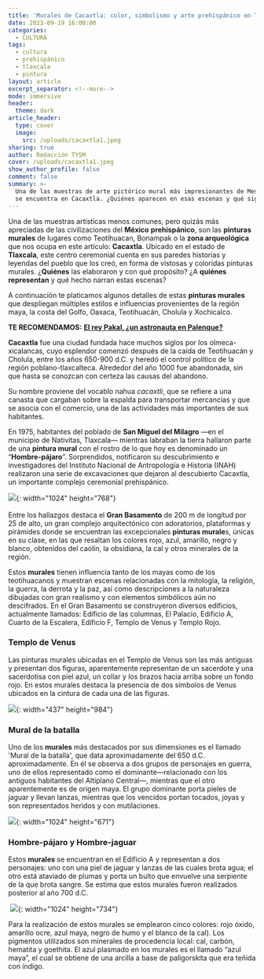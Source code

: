 ```yaml
---
title: 'Murales de Cacaxtla: color, simbolismo y arte prehispánico en Tlaxcala'
date: 2023-09-19 16:00:00
categories:
  - CULTURA
tags:
  - cultura
  - prehispánico
  - tlaxcala
  - pintura
layout: article
excerpt_separator: <!--more-->
mode: immersive
header:
  theme: dark
article_header:
  type: cover
  image:
    src: /uploads/cacaxtla1.jpeg
sharing: true
author: Redacción TYSM
cover: /uploads/cacaxtla1.jpeg
show_author_profile: false
comment: false
summary: >-
  Una de las muestras de arte pictórico mural más impresionantes de Mesoamérica
  se encuentra en Cacaxtla. ¿Quiénes aparecen en esas escenas y qué significan?
---
```

Una de las muestras artísticas menos comunes, pero quizás más apreciadas de las civilizaciones del **México** **prehispánico**, son las **pinturas murales** de lugares como Teotihuacan, Bonampak o la **zona arqueológica** que nos ocupa en este artículo: **Cacaxtla**. Ubicado en el estado de **Tlaxcala**, este centro ceremonial cuenta en sus paredes historias y leyendas del pueblo que los creó, en forma de vistosas y coloridas pinturas murales. ¿**Quiénes** las elaboraron y con qué propósito? ¿A **quiénes representan** y qué hecho narran estas escenas?

A continuación te platicamos algunos detalles de estas **pinturas murales** que despliegan múltiples estilos e influencias provenientes de la región maya, la costa del Golfo, Oaxaca, Teotihuacán, Cholula y Xochicalco.

**TE RECOMENDAMOS:** [**El rey Pakal, ¿un astronauta en Palenque?**](https://blog.tonoysumariachi.com/historia/2023/09/21/el-rey-pakal-un-astronauta-en-palenque.html)

**Cacaxtla** fue una ciudad fundada hace muchos siglos por los olmeca-xicalancas, cuyo esplendor comenzó después de la caída de Teotihuacán y Cholula, entre los años 650-900 d.C. y heredó el control político de la región poblano-tlaxcalteca. Alrededor del año 1000 fue abandonada, sin que hasta se conozcan con certeza las causas del abandono.

Su nombre proviene del vocablo nahua *cacaxtli*, que se refiere a una canasta que cargaban sobre la espalda para transportar mercancías y que se asocia con el comercio, una de las actividades más importantes de sus habitantes.

En 1975, habitantes del poblado de **San Miguel del Milagro** —en el municipio de Nativitas, Tlaxcala—  mientras labraban la tierra hallaron parte de una **pintura mural** con el rostro de lo que hoy es denominado un “**Hombre-pájaro**”. Sorprendidos, notificaron su descubrimiento e investigadores del Instituto Nacional de Antropología e Historia (INAH) realizaron una serie de excavaciones que dejaron al descubierto Cacaxtla, un importante complejo ceremonial prehispánico.

![](https://upload.wikimedia.org/wikipedia/commons/thumb/a/a4/Basamento_en_Cacaxtla%2C_Tlaxcala.JPG/1024px-Basamento_en_Cacaxtla%2C_Tlaxcala.JPG){: width="1024" height="768"}<br><br>Entre los hallazgos destaca el **Gran Basamento** de 200 m de longitud por 25 de alto, un gran complejo arquitectónico con adoratorios, plataformas y pirámides donde se encuentran las excepcionales **pinturas murale**s, únicas en su clase, en las que resaltan los colores rojo, azul, amarillo, negro y blanco, obtenidos del caolín, la obsidiana, la cal y otros minerales de la región.

Estos **murales** tienen influencia tanto de los mayas como de los teotihuacanos y muestran escenas relacionadas con la mitología, la religión, la guerra, la derrota y la paz, así como descripciones a la naturaleza dibujadas con gran realismo y con elementos simbólicos aún no descifrados. En el Gran Basamento se construyeron diversos edificios,  actualmente llamados: Edificio de las columnas, El Palacio, Edificio A, Cuarto de la Escalera, Edificio F, Templo de Venus y Templo Rojo.

### Templo de Venus

Las pinturas murales ubicadas en el Templo de Venus son las más antiguas y presentan dos figuras, aparentemente representan de un sacerdote y una sacerdotisa con piel azul, un collar y los brazos hacia arriba sobre un fondo rojo. En estos murales destaca la presencia de dos símbolos de Venus ubicados en la cintura de cada una de las figuras.

![](https://upload.wikimedia.org/wikipedia/commons/4/42/MuralDelTemploDeVenus%28right%29.jpg){: width="437" height="984"}

### Mural de la batalla

Uno de los **murales** más destacados por sus dimensiones es el llamado 'Mural de la batalla', que data aproximadamente del 650 d.C. aproximadamente. En él se observa a dos grupos de personajes en guerra, uno de ellos  representado como el dominante—relacionado con los antiguos habitantes del Altiplano Central—, mientras que el otro aparentemente es de origen maya. El grupo dominante porta pieles de jaguar y llevan lanzas, mientras que los vencidos portan tocados, joyas y son representados heridos y con mutilaciones.

![](https://upload.wikimedia.org/wikipedia/commons/thumb/8/81/Cacaxtla11.jpg/1024px-Cacaxtla11.jpg){: width="1024" height="671"}

### Hombre-pájaro y Hombre-jaguar

Estos **murales** se encuentran en el Edificio A y representan a dos personajes: uno con una piel de jaguar y lanzas de las cuales brota agua; el otro está ataviado de plumas y porta un bulto que envuelve una serpiente de la que brota sangre. Se estima que estos murales fueron realizados posterior al año 700 d.C.

&nbsp;![](https://upload.wikimedia.org/wikipedia/commons/thumb/0/03/Cacaxtla2.jpg/1024px-Cacaxtla2.jpg){: width="1024" height="734"}

Para la realización de estos murales se emplearon cinco colores: rojo óxido, amarillo ocre, azul maya, negro de humo y el blanco de la cal). Los pigmentos utilizados son minerales de procedencia local: cal, carbón, hematita y goethita. El azul plasmado en los murales es el llamado “azul maya”, el cual se obtiene de una arcilla a base de paligorskita que era teñida con índigo.

&nbsp;

&nbsp;

&nbsp;